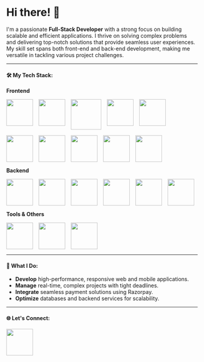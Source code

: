 # Hi there! 👋

I'm a passionate **Full-Stack Developer** with a strong focus on building scalable and efficient applications. I thrive on solving complex problems and delivering top-notch solutions that provide seamless user experiences. My skill set spans both front-end and back-end development, making me versatile in tackling various project challenges.

---

#### 🛠️ My Tech Stack:

**Frontend**  
<div style="display: flex; flex-wrap: wrap; gap: 15px;">
  <img width="70px" height="70px" src="https://cdn.jsdelivr.net/gh/devicons/devicon@latest/icons/html5/html5-original.svg" />
  <img width="70px" height="70px" src="https://cdn.jsdelivr.net/gh/devicons/devicon@latest/icons/css3/css3-original.svg" />
  <img width="80px" height="80px" src="https://cdn.jsdelivr.net/gh/devicons/devicon@latest/icons/bootstrap/bootstrap-original.svg" />
  <img width="70px" height="70px" src="https://cdn.jsdelivr.net/gh/devicons/devicon@latest/icons/javascript/javascript-original.svg" />
  <img width="70px" height="70px" src="https://cdn.jsdelivr.net/gh/devicons/devicon@latest/icons/react/react-original.svg"/>
  <img width="70px" height="70px" src="https://res.cloudinary.com/dabocsuq6/image/upload/v1723629067/react-query-icon_tct4sr.png"/>
  <img width="70px" height="70px" src="https://cdn.jsdelivr.net/gh/devicons/devicon@latest/icons/typescript/typescript-original.svg" />
  <img width="70px" height="70px" src="https://cdn.jsdelivr.net/gh/devicons/devicon@latest/icons/tailwindcss/tailwindcss-original.svg" />
  <img width="70px" height="70px" src="https://cdn.jsdelivr.net/gh/devicons/devicon@latest/icons/nextjs/nextjs-original.svg" />
  <img width="70px" height="70px" src="https://cdn.jsdelivr.net/gh/devicons/devicon@latest/icons/redux/redux-original.svg" />
</div>

**Backend**  
<div style="display: flex; flex-wrap: wrap; gap: 15px;">
  <img width="70px" height="70px" src="https://cdn.jsdelivr.net/gh/devicons/devicon@latest/icons/nodejs/nodejs-original.svg" />
  <img width="70px" height="70px" src="https://cdn.jsdelivr.net/gh/devicons/devicon@latest/icons/express/express-original.svg" />
  <img width="70px" height="70px" src="https://cdn.jsdelivr.net/gh/devicons/devicon@latest/icons/go/go-original.svg" />
  <img width="70px" height="70px" src="https://cdn.jsdelivr.net/gh/devicons/devicon@latest/icons/mongodb/mongodb-original.svg" />
  <img width="70px" height="70px" src="https://cdn.jsdelivr.net/gh/devicons/devicon@latest/icons/prisma/prisma-original.svg" />
  <img width="70px" height="70px" src="https://res.cloudinary.com/dabocsuq6/image/upload/v1723630005/socket-io_mrc9vw.svg" />
</div>

**Tools & Others**  
<div style="display: flex; flex-wrap: wrap; gap: 15px;">
  <img width="70px" height="70px" src="https://cdn.jsdelivr.net/gh/devicons/devicon@latest/icons/git/git-original.svg"  />
  <img width="70px" height="70px" src="https://cdn.jsdelivr.net/gh/devicons/devicon@latest/icons/postman/postman-original.svg"  />
  <img width="70px" height="70px" src="https://cdn.jsdelivr.net/gh/devicons/devicon@latest/icons/vscode/vscode-original.svg"/>
</div>

---

#### 🚀 What I Do:
- **Develop** high-performance, responsive web and mobile applications.
- **Manage** real-time, complex projects with tight deadlines.
- **Integrate** seamless payment solutions using Razorpay.
- **Optimize** databases and backend services for scalability.

---

#### 🌐 Let's Connect:
<a href="https://www.linkedin.com/in/shaik-rahuman-76a0941b9/" target="_blank">
  <img width="70px" height="70px" src="https://cdn.jsdelivr.net/gh/devicons/devicon@latest/icons/linkedin/linkedin-original.svg" />
</a>
